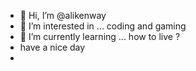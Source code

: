- 👋 Hi, I’m @alikenway
- 👀 I’m interested in ... coding and gaming 
- 🌱 I’m currently learning ... how to live ?
- have a nice day
- 

<!---
alikenway/alikenway is a ✨ special ✨ repository because its `README.md` (this file) appears on your GitHub profile.
You can click the Preview link to take a look at your changes.
--->
